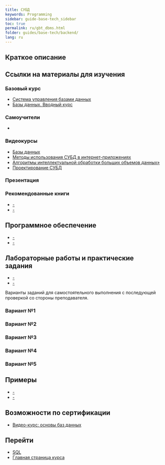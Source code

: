 ```yaml
---
title: СУБД
keywords: Programming
sidebar: guide-base-tech_sidebar
toc: true
permalink: ru/gbt_dbms.html
folder: guides/base-tech/backend/
lang: ru
---
```


## Краткое описание

##  Ссылки на материалы для изучения

### Базовый курс

* [Система управления базами данных](https://ru.wikipedia.org/wiki/%D0%A1%D0%B8%D1%81%D1%82%D0%B5%D0%BC%D0%B0_%D1%83%D0%BF%D1%80%D0%B0%D0%B2%D0%BB%D0%B5%D0%BD%D0%B8%D1%8F_%D0%B1%D0%B0%D0%B7%D0%B0%D0%BC%D0%B8_%D0%B4%D0%B0%D0%BD%D0%BD%D1%8B%D1%85)
* [Базы данных. Вводный курс](http://citforum.ru/database/advanced_intro/)


### Самоучители

* []()

### Видеокурсы

* [Базы данных](https://www.youtube.com/playlist?list=PLrCZzMib1e9obOz5K695ugYuiOOCBciEi)
* [Методы использования СУБД в интернет-приложениях](https://www.youtube.com/playlist?list=PLrCZzMib1e9r6c-j8aW1JuETSyCBp9iAg)
* [Алгоритмы интеллектуальной обработки больших объемов данных»](https://www.youtube.com/playlist?list=PLrCZzMib1e9pyyrqknouMZbIPf4l3CwUP)
* [Проектирование СУБД](https://www.youtube.com/playlist?list=PLrCZzMib1e9pq_sbw7ZEcEU3Yyz1AvE--)

### Презентация

### Рекомендованные книги

* [-]()
* [-]()

## Программное обеспечение

* [-]()
* [-]()

## Лабораторные работы и практические задания

* [-]()
* [-]()

Варианты заданий для самостоятельного выполнения с последующей проверкой со стороны преподавателя.

### Вариант №1

### Вариант №2

### Вариант №3

### Вариант №4

### Вариант №5

## Примеры

* [-]()
* [-]()

## Возможности по сертификации

* [Видео-курс: основы баз данных](https://geekbrains.ru/courses/86)

## Перейти

* [SQL](gbt_sql.html)
* [Главная страница курса](gbt_landing-page.html)

